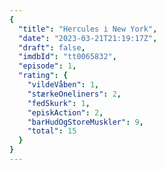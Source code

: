 ```yaml
---
{
  "title": "Hercules i New York",
  "date": "2023-03-21T21:19:17Z",
  "draft": false,
  "imdbId": "tt0065832",
  "episode": 1,
  "rating": {
    "vildeVåben": 1,
    "stærkeOneliners": 2,
    "fedSkurk": 1,
    "episkAction": 2,
    "barHudOgStoreMuskler": 9,
    "total": 15
  }
}
---
```


